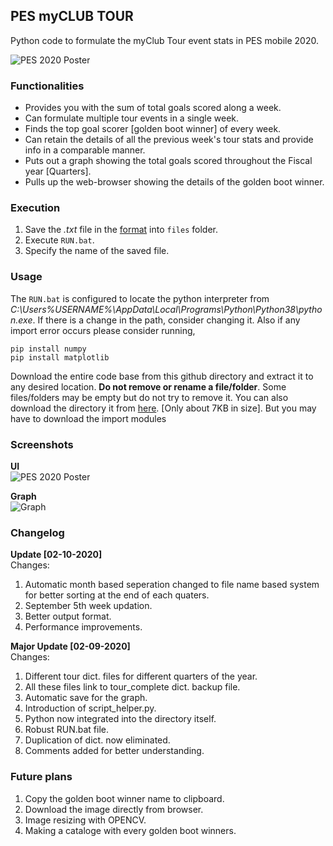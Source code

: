 ## PES myCLUB TOUR
Python code to formulate the myClub Tour event stats in PES mobile 2020.

![PES 2020 Poster](https://i.postimg.cc/508H46N4/pes-11253-1.jpg)

### Functionalities
* Provides you with the sum of total goals scored along a week.
* Can formulate multiple tour events in a single week.
* Finds the top goal scorer [golden boot winner] of every week.
* Can retain the details of all the previous week's tour stats and provide info in a comparable manner.
* Puts out a graph showing the total goals scored throughout the Fiscal year [Quarters].
* Pulls up the web-browser showing the details of the golden boot winner.

### Execution
1. Save the *.txt* file in the [format](https://github.com/gokulmanohar/PES-myCLUB-TOUR/tree/master/files) into `files` folder.
2. Execute `RUN.bat`.
3. Specify the name of the saved file.


### Usage
The `RUN.bat` is configured to locate the python interpreter from *C:\Users\%USERNAME%\AppData\Local\Programs\Python\Python38\python.exe*. If there is a change in the path, consider changing it. Also if any import error occurs please consider running,
```
pip install numpy
pip install matplotlib
```
Download the entire code base from this github directory and extract it to any desired location. **Do not remove or rename a file/folder**. Some files/folders may be empty but do not try to remove it.
You can also download the directory it from [here](https://drive.google.com/file/d/1CYLLF7yscQe7SPgmzkbccbi98TsaGOCu/view?usp=sharing). [Only about 7KB in size]. But you may have to download the import modules

### Screenshots
**UI**  
![PES 2020 Poster](https://i.postimg.cc/d1xRnWQX/pes-my-clubui.png)

**Graph**  
![Graph](https://github.com/gokulmanohar/PES-myCLUB-TOUR/blob/master/statistics/2020%20Q3.jpg?raw=true)

### Changelog
**Update [02-10-2020]**  
Changes:
1. Automatic month based seperation changed to file name based system for better sorting at the end of each quaters.
2. September 5th week updation.
3. Better output format.
4. Performance improvements.

**Major Update [02-09-2020]**  
Changes:
1. Different tour dict. files for different quarters of the year. 
2. All these files link to tour_complete dict. backup file.
3. Automatic save for the graph.
4. Introduction of script_helper.py.
5. Python now integrated into the directory itself.
6. Robust RUN.bat file.
7. Duplication of dict. now eliminated.
8. Comments added for better understanding.

### Future plans
1. Copy the golden boot winner name to clipboard.
2. Download the image directly from browser.
3. Image resizing with OPENCV.
4. Making a cataloge with every golden boot winners.

